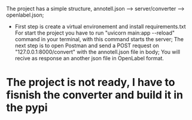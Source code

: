 The project has a simple structure, annotell.json --> server/converter --> openlabel.json;

*   First step is create a virtual environement and install requirements.txt
    For start the project you have to run "uvicorn main:app --reload" command in your terminal, with this command starts the server;
    The next step is to open Postman and send a POST request on "127.0.0.1:8000/convert" with the annotell.json file in body;
    You will recive as response an another json file in OpenLabel format.


  # The project is not ready, I have to fisnish the converter and build it in the pypi